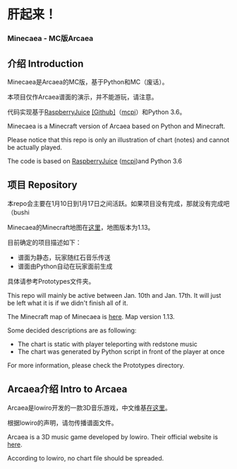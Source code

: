 # 肝起来！
### Minecaea - MC版Arcaea

## 介绍 Introduction
Minecaea是Arcaea的MC版，基于Python和MC（废话）。

本项目仅作Arcaea谱面的演示，并不能游玩，请注意。

代码实现基于[RaspberryJuice](https://dev.bukkit.org/projects/raspberryjuice)
[\[Github\]](https://github.com/zhuowei/RaspberryJuice)（[mcpi](https://minecraft.gamepedia.com/Pi_Edition)）和Python 3.6。

Minecaea is a Minecraft version of Arcaea based on Python and Minecraft.

Please notice that this repo is only an illustration of chart (notes) and cannot be actually played.

The code is based on [RaspberryJuice](https://dev.bukkit.org/projects/raspberryjuice)
([mcpi](https://minecraft.gamepedia.com/Pi_Edition))and Python 3.6

## 项目 Repository
本repo会主要在1月10日到1月17日之间活跃。如果项目没有完成，那就没有完成吧（bushi

Minecaea的Minecraft地图在[这里](https://github.com/EnderKerman/Minecraft-Worlds/tree/master/Worlds/1.13_Minecaea)，地图版本为1.13。

目前确定的项目描述如下：
* 谱面为静态，玩家随红石音乐传送
* 谱面由Python自动在玩家面前生成

具体请参考Prototypes文件夹。

This repo will mainly be active between Jan. 10th and Jan. 17th. It will just be left what it is if we didn't finish all of it.

The Minecraft map of Minecaea is [here](https://github.com/EnderKerman/Minecraft-Worlds/tree/master/Worlds/1.13_Minecaea). Map version 1.13.

Some decided descriptions are as following:
* The chart is static with player teleporting with redstone music
* The chart was generated by Python script in front of the player at once

For more information, please check the Prototypes directory.

## Arcaea介绍 Intro to Arcaea
Arcaea是lowiro开发的一款3D音乐游戏，中文维基[在这里](http://wiki.arcaea.cn/index.php/首页)。

根据lowiro的声明，请勿传播谱面文件。

Arcaea is a 3D music game developed by lowiro. Their official website is [here](https://arcaea.lowiro.com/en).

According to lowiro, no chart file should be spreaded.
